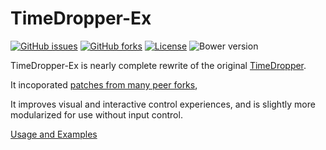 # TimeDropper-Ex
[![GitHub issues](https://img.shields.io/github/issues/Adam5Wu/TimeDropper-Ex.svg)](https://github.com/Adam5Wu/TimeDropper-Ex/issues)
[![GitHub forks](https://img.shields.io/github/forks/Adam5Wu/TimeDropper-Ex.svg)](https://github.com/Adam5Wu/TimeDropper-Ex/network)
[![License](https://img.shields.io/github/license/Adam5Wu/TimeDropper-Ex.svg)](./LICENSE.txt)
![Bower version](https://img.shields.io/bower/v/timedropper-ex.svg?maxAge=3600)

TimeDropper-Ex is nearly complete rewrite of the original [TimeDropper](https://github.com/felicegattuso/timedropper).

It incoporated [patches from many peer forks](https://github.com/Adam5Wu/TimeDropper-Ex/network),

It improves visual and interactive control experiences, and is slightly more modularized for use without input control.

[Usage and Examples](https://adam5wu.github.io/TimeDropper-Ex/)


